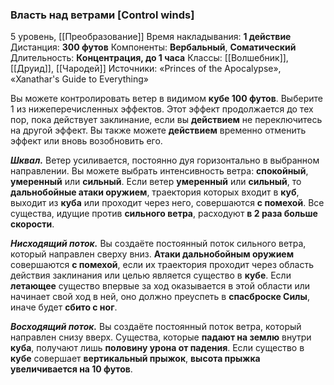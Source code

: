 ### Власть над ветрами [Control winds]

5 уровень, [[Преобразование]]
Время накладывания: **1 действие**
Дистанция: **300 футов**
Компоненты: **Вербальный**, **Соматический**
Длительность: **Концентрация, до 1 часа**
Классы: [[Волшебник]], [[Друид]], [[Чародей]]
Источники: «Princes of the Apocalypse», «Xanathar's Guide to Everything»

Вы можете контролировать ветер в видимом **кубе 100 футов**. Выберите 1 из нижеперечисленных эффектов. Этот эффект продолжается до тех пор, пока действует заклинание, если вы **действием** не переключитесь на другой эффект. Вы также можете **действием** временно отменить эффект или вновь возобновить его.

**_Шквал._** Ветер усиливается, постоянно дуя горизонтально в выбранном направлении. Вы можете выбрать интенсивность ветра: **спокойный**, **умеренный** или **сильный**. Если ветер **умеренный** или **сильный**, то **дальнобойные атаки оружием**, траектория которых входит в **куб**, выходит из **куба** или проходит через него, совершаются **с помехой**. Все существа, идущие против **сильного ветра**, расходуют **в 2 раза больше скорости**.

**_Нисходящий поток._** Вы создаёте постоянный поток сильного ветра, который направлен сверху вниз. **Атаки дальнобойным оружием** совершаются **с помехой**, если их траектория проходит через область действия заклинания или целью является существо в **кубе**. Если **летающее** существо впервые за ход оказывается в этой области или начинает свой ход в ней, оно должно преуспеть в **спасброске Силы**, иначе будет **сбито с ног**.

**_Восходящий поток._** Вы создаёте постоянный поток ветра, который направлен снизу вверх. Существа, которые **падают на землю** внутри **куба**, получают лишь **половину урона от падения**. Если существо в **кубе** совершает **вертикальный прыжок**, **высота прыжка увеличивается на 10 футов**.